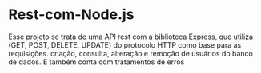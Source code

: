 # Rest-com-Node.js

Esse projeto se trata de uma API rest com a biblioteca Express, que utiliza 
(GET, POST, DELETE, UPDATE) do protocolo HTTP como base para as requisições. criação, consulta, 
alteração e remoção de usuários do banco de dados. E também conta com tratamentos de erros
